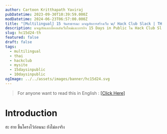 ```yaml
---
author: Cartoon Kritthapath Yaviraj
pubDatetime: 2023-09-30T10:39:59.000Z
modDatetime: 2024-06-23T06:57:00.000Z
title: "[Multilingual] 15 วันสาธารณะ ผจญภัยการสร้างเว็บ w/ Hack Club Slack | TH"
description: ผจญภัยและเบื้องหลังเว็บใหม่และภารกิจ 15 Days in Public ใน Hack Club Slack (ชื่อเดิม 10 Days in Public)
slug: hc15d24-th
featured: false
draft: false
tags:
  - multilingual
  - thai
  - hackclub
  - mysite
  - 15daysinpublic
  - 10daysinpublic
ogImage: ../../assets/images/banner/hc15d24.svg
---
```


> For anyone want to read this in English : [[Click Here]](/posts/hc15d24-en)

# Introduction

ฮะ ฮาย ขึ้นโครงไว้ก่อนนะ ยังไม่ลงจริง
